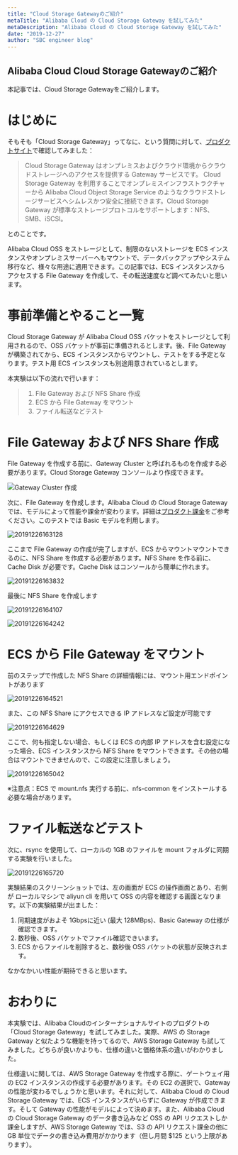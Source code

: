 ```yaml
---
title: "Cloud Storage Gatewayのご紹介"
metaTitle: "Alibaba Cloud の Cloud Storage Gateway を試してみた"
metaDescription: "Alibaba Cloud の Cloud Storage Gateway を試してみた"
date: "2019-12-27"
author: "SBC engineer blog"
---
```


## Alibaba Cloud Cloud Storage Gatewayのご紹介

本記事では、Cloud Storage Gatewayをご紹介します。

# はじめに

そもそも「Cloud Storage Gateway」ってなに、という質問に対して、[プロダクトサイト](https://www.alibabacloud.com/ja/products/cloud-storage-gateway)で確認してみました：

> Cloud Storage Gateway はオンプレミスおよびクラウド環境からクラウドストレージへのアクセスを提供する Gateway サービスです。 Cloud Storage Gateway を利用することでオンプレミスインフラストラクチャーから Alibaba Cloud Object Storage Service のようなクラウドストレージサービスへシムレスかつ安全に接続できます。Cloud Storage Gateway が標準なストレージプロトコルをサポートします：NFS、SMB、iSCSI。

とのことです。

Alibaba Cloud OSS をストレージとして、制限のないストレージを ECS インスタンスやオンプレミスサーバーへもマウントで、データバックアップやシステム移行など、様々な用途に適用できます。この記事では、ECS インスタンスからアクセスする File Gateway を作成して、その転送速度など調べてみたいと思います。

# 事前準備とやること一覧

Cloud Storage Gateway が Alibaba Cloud OSS バケットをストレージとして利用されるので、OSS バケットが事前に準備されるとします。後、File Gateway が構築されてから、ECS インスタンスからマウントし、テストをする予定となります。テスト用 ECS インスタンスも別途用意されているとします。

本実験は以下の流れで行います：


> 1. File Gateway および NFS Share 作成
> 2. ECS から File Gateway をマウント
> 3. ファイル転送などテスト


# File Gateway および NFS Share 作成

File Gateway を作成する前に、Gateway Cluster と呼ばれるものを作成する必要があります。Cloud Storage Gateway コンソールより作成できます。

![Gateway Cluster 作成](https://raw.githubusercontent.com/sbcloud/help/master/content/usecase-storage/Storage_images_26006613489252600/20191226162602.jpg "Gateway Cluster 作成")



次に、File Gateway を作成します。Alibaba Cloud の Cloud Storage Gateway では、モデルによって性能や課金が変わります。詳細は[プロダクト課金](https://www.alibabacloud.com/ja/product/hcs_sgw/pricing)をご参考ください。このテストでは Basic モデルを利用します。

![20191226163128](https://raw.githubusercontent.com/sbcloud/help/master/content/usecase-storage/Storage_images_26006613489252600/20191226163128.png "20191226163128")

ここまで File Gateway の作成が完了しますが、ECS からマウントマウントできるのに、NFS Share を作成する必要があります。NFS Share を作る前に、Cache Disk が必要です。Cache Disk はコンソールから簡単に作れます。

![20191226163832](https://raw.githubusercontent.com/sbcloud/help/master/content/usecase-storage/Storage_images_26006613489252600/20191226163832.png "20191226163832")


最後に NFS Share を作成します

![20191226164107](https://raw.githubusercontent.com/sbcloud/help/master/content/usecase-storage/Storage_images_26006613489252600/20191226164107.png "20191226164107")

![20191226164242](https://raw.githubusercontent.com/sbcloud/help/master/content/usecase-storage/Storage_images_26006613489252600/20191226164242.png "20191226164242")


# ECS から File Gateway をマウント

前のステップで作成した NFS Share の詳細情報には、マウント用エンドポイントがあります

![20191226164521](https://raw.githubusercontent.com/sbcloud/help/master/content/usecase-storage/Storage_images_26006613489252600/20191226164521.png "20191226164521")


また、この NFS Share にアクセスできる IP アドレスなど設定が可能です

![20191226164629](https://raw.githubusercontent.com/sbcloud/help/master/content/usecase-storage/Storage_images_26006613489252600/20191226164629.png "20191226164629")


ここで、何も指定しない場合、もしくは ECS の内部 IP アドレスを含む設定になった場合、ECS インスタンスから NFS Share をマウントできます。その他の場合はマウントできませんので、この設定に注意しましょう。

![20191226165042](https://raw.githubusercontent.com/sbcloud/help/master/content/usecase-storage/Storage_images_26006613489252600/20191226165042.png "20191226165042")

※注意点：ECS で mount.nfs 実行する前に、nfs-common をインストールする必要な場合があります。

# ファイル転送などテスト

次に、rsync を使用して、ローカルの 1GB のファイルを mount フォルダに同期する実験を行いました。

![20191226165720](https://raw.githubusercontent.com/sbcloud/help/master/content/usecase-storage/Storage_images_26006613489252600/20191226165720.png "20191226165720")


実験結果のスクリーンショットでは、左の画面が ECS の操作画面とあり、右側が ローカルマシンで aliyun cli を用いて OSS の内容を確認する画面となります。以下の実験結果が出ました：

1. 同期速度がおよそ 1Gbpsに近い (最大 128MBps)、Basic Gateway の仕様が確認できます。
2. 数秒後、OSS バケットでファイル確認できいます。
3. ECS からファイルを削除すると、数秒後 OSS バケットの状態が反映されます。

なかなかいい性能が期待できると思います。

# おわりに

本実験では、Alibaba Cloudのインターナショナルサイトのプロダクトの「Cloud Storage Gateway」を試してみました。実際、AWS の Storage Gateway と似たような機能を持ってるので、AWS Storage Gateway も試してみました。どちらが良いかよりも、仕様の違いと価格体系の違いがわかりました。

仕様違いに関しては、AWS Storage Gateway を作成する際に、ゲートウェイ用の EC2 インスタンスの作成する必要があります。その EC2 の選択で、Gateway の性能が変わるでしょうかと思います。それに対して、Alibaba Cloud の Cloud Storage Gateway では、ECS インスタンスがいらずに Gateway が作成できます。そして Gateway の性能がモデルによって決めます。また、Alibaba Cloud の Cloud Storage Gateway のデータ書き込みなど OSS の API リクエストしか課金しますが、AWS Storage Gateway では、S3 の API リクエスト課金の他に GB 単位でデータの書き込み費用がかかります（但し月間 $125 という上限があります）。



